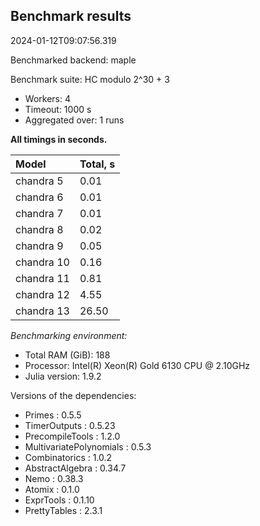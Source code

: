 ## Benchmark results

2024-01-12T09:07:56.319

Benchmarked backend: maple

Benchmark suite: HC modulo 2^30 + 3

- Workers: 4
- Timeout: 1000 s
- Aggregated over: 1 runs

**All timings in seconds.**

|Model|Total, s|
|:----|---|
|chandra 5|0.01|
|chandra 6|0.01|
|chandra 7|0.01|
|chandra 8|0.02|
|chandra 9|0.05|
|chandra 10|0.16|
|chandra 11|0.81|
|chandra 12|4.55|
|chandra 13|26.50|

*Benchmarking environment:*

* Total RAM (GiB): 188
* Processor: Intel(R) Xeon(R) Gold 6130 CPU @ 2.10GHz
* Julia version: 1.9.2

Versions of the dependencies:

* Primes : 0.5.5
* TimerOutputs : 0.5.23
* PrecompileTools : 1.2.0
* MultivariatePolynomials : 0.5.3
* Combinatorics : 1.0.2
* AbstractAlgebra : 0.34.7
* Nemo : 0.38.3
* Atomix : 0.1.0
* ExprTools : 0.1.10
* PrettyTables : 2.3.1
